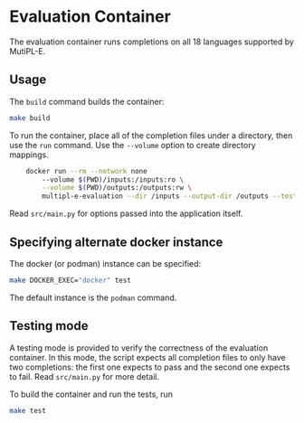 # Evaluation Container

The evaluation container runs completions on all 18 languages supported by MutiPL-E.

## Usage

The `build` command builds the container:

```bash
make build
```

To run the container, place all of the completion files under a directory, then use the `run` command.
Use the `--volume` option to create directory mappings.

```bash
	docker run --rm --network none 
		--volume $(PWD)/inputs:/inputs:ro \
		--volume $(PWD)/outputs:/outputs:rw \
		multipl-e-evaluation --dir /inputs --output-dir /outputs --testing
```

Read `src/main.py` for options passed into the application itself.

## Specifying alternate docker instance

The docker (or podman) instance can be specified:

```bash
make DOCKER_EXEC="docker" test
```

The default instance is the `podman` command.

## Testing mode

A testing mode is provided to verify the correctness of the evaluation container.
In this mode, the script expects all completion files to only have two completions: the first one expects to pass and the second one expects to fail.
Read `src/main.py` for more detail.

To build the container and run the tests, run

```bash
make test
```



